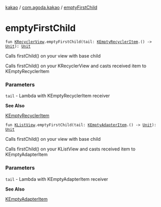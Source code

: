 [kakao](../index.md) / [com.agoda.kakao](index.md) / [emptyFirstChild](./empty-first-child.md)

# emptyFirstChild

`fun `[`KRecyclerView`](-k-recycler-view/index.md)`.emptyFirstChild(tail: `[`KEmptyRecyclerItem`](-k-empty-recycler-item/index.md)`.() -> `[`Unit`](https://kotlinlang.org/api/latest/jvm/stdlib/kotlin/-unit/index.html)`): `[`Unit`](https://kotlinlang.org/api/latest/jvm/stdlib/kotlin/-unit/index.html)

Calls firstChild() on your view with base child

Calls firstChild() on your KRecyclerView and casts received item to KEmptyRecyclerItem

### Parameters

`tail` - Lambda with KEmptyRecyclerItem receiver

**See Also**

[KEmptyRecyclerItem](-k-empty-recycler-item/index.md)

`fun `[`KListView`](-k-list-view/index.md)`.emptyFirstChild(tail: `[`KEmptyAdapterItem`](-k-empty-adapter-item/index.md)`.() -> `[`Unit`](https://kotlinlang.org/api/latest/jvm/stdlib/kotlin/-unit/index.html)`): `[`Unit`](https://kotlinlang.org/api/latest/jvm/stdlib/kotlin/-unit/index.html)

Calls firstChild() on your view with base child

Calls firstChild() on your KListView and casts received item to KEmptyAdapterItem

### Parameters

`tail` - Lambda with KEmptyAdapterItem receiver

**See Also**

[KEmptyAdapterItem](-k-empty-adapter-item/index.md)

